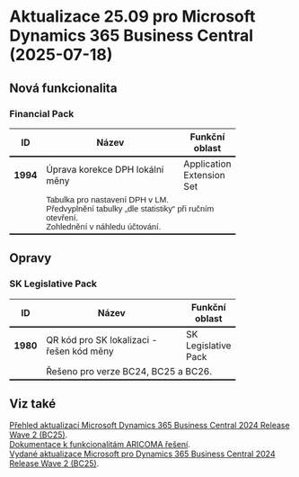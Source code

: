 ﻿# Aktualizace 25.09 pro Microsoft Dynamics 365 Business Central (2025-07-18)

## Nová funkcionalita

### Financial Pack
<table style="width:80%"><tr><th style="width:8%">ID</th><th style="width:70%">Název</th><th style="width:22%">Funkční oblast</th></tr>
<tr>
        <td style="border-top: 2px solid #000;"><b>1994</b></td>
        <td style="border-top: 2px solid #000;">Úprava korekce DPH lokální měny</td>
        <td style="border-top: 2px solid #000;">Application Extension Set</td>
        </tr><tr>
            <td style="border-bottom: 2px solid #000;"></td>
            <td style="border-bottom: 2px solid #000;" colspan="2"><div><div style="box-sizing:border-box;"><span style="box-sizing:border-box;color:rgb(36, 36, 36);font-family:Calibri, sans-serif;font-size:11pt;">Tabulka pro nastavení DPH v&nbsp;LM.</span><span style="box-sizing:border-box;font-family:Calibri, sans-serif;font-size:11pt;color:rgb(36, 36, 36);"><br style="box-sizing:border-box;"></span> </div><span style="box-sizing:border-box;font-family:Calibri, sans-serif;font-size:11pt;color:rgb(36, 36, 36);">Předvyplnění tabulky „dle statistiky“ při ručním otevření.</span><br style="box-sizing:border-box;"><span style="box-sizing:border-box;font-family:Calibri, sans-serif;font-size:11pt;color:rgb(36, 36, 36);">Zohlednění v&nbsp;náhledu účtování.</span><br> </div></td>
            </tr> </table>

## Opravy

### SK Legislative Pack
<table style="width:80%"><tr><th style="width:8%">ID</th><th style="width:70%">Název</th><th style="width:22%">Funkční oblast</th></tr>
<tr>
        <td style="border-top: 2px solid #000;"><b>1980</b></td>
        <td style="border-top: 2px solid #000;">QR kód pro SK lokalizaci - řešen kód měny</td>
        <td style="border-top: 2px solid #000;">SK Legislative Pack</td>
        </tr><tr>
            <td style="border-bottom: 2px solid #000;"></td>
            <td style="border-bottom: 2px solid #000;" colspan="2"><div>Řešeno pro verze BC24, BC25 a BC26. </div></td>
            </tr> </table>

## Viz také 

[Přehled aktualizací Microsoft Dynamics 365 Business Central 2024 Release Wave 2 (BC25)](Updates-bc25.md).  
[Dokumentace k funkcionalitám ARICOMA řešení](https://www.aricoma.com/docs/cs-cz/dynamics365/business-central/Solutions/solutions.html).    
[Vydané aktualizace Microsoft pro Dynamics 365 Business Central 2024 Release Wave 2 (BC25)](https://learn.microsoft.com/en-us/dynamics365/business-central/dev-itpro/whatsnew/whatsnew-update-25-1). 

